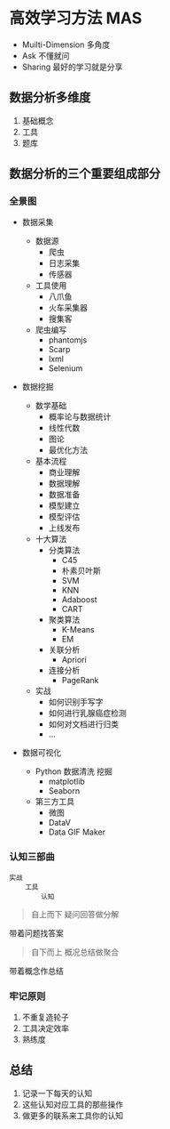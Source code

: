 # 高效学习方法 MAS

- Muilti-Dimension 多角度
- Ask 不懂就问
- Sharing 最好的学习就是分享

## 数据分析多维度

1. 基础概念
2. 工具
3. 题库

## 数据分析的三个重要组成部分

### 全景图

- 数据采集

  - 数据源
    - 爬虫
    - 日志采集
    - 传感器
  - 工具使用
    - 八爪鱼
    - 火车采集器
    - 搜集客
  - 爬虫编写
    - phantomjs
    - Scarp
    - lxml
    - Selenium
- 数据挖掘
  - 数学基础
    - 概率论与数据统计
    - 线性代数
    - 图论
    - 最优化方法
  - 基本流程
    - 商业理解
    - 数据理解
    - 数据准备
    - 模型建立
    - 模型评估
    - 上线发布
  - 十大算法
    - 分类算法
      - C45
      - 朴素贝叶斯
      - SVM
      - KNN
      - Adaboost
      - CART
    - 聚类算法
      - K-Means
      - EM
    - 关联分析
      - Apriori
    - 连接分析
      - PageRank
  - 实战
    - 如何识别手写字
    - 如何进行乳腺癌症检测
    - 如何对文档进行归类
    - ...
- 数据可视化
  - Python 数据清洗 挖掘
    - matplotlib
    - Seaborn
  - 第三方工具
    - 微图
    - DataV
    - Data GIF Maker


### 认知三部曲

```
实战
    工具
        认知

```

> 自上而下 疑问回答做分解

带着问题找答案

> 自下而上 概况总结做聚合

带着概念作总结

### 牢记原则

1. 不重复造轮子
2. 工具决定效率
3. 熟练度


## 总结

1. 记录一下每天的认知
2. 这些认知对应工具的那些操作
3. 做更多的联系来工具你的认知
